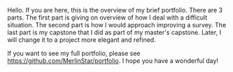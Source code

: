 Hello. If you are here, this is the overview of my brief portfolio. There are 3 parts.
The first part is giving on overview of how I deal with a difficult situation.
The second part is how I would approach improving a survey. 
The last part is my capstone that I did as part of my master's capstone. Later, I will change it to a project more elegant and refined.

If you want to see my full portfolio, please see https://github.com/MerlinStar/portfolio. I hope you have a wonderful day!
